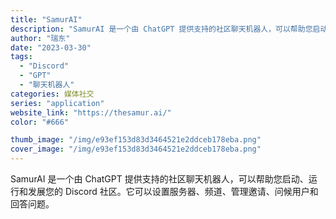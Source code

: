 ```yaml
---
title: "SamurAI"
description: "SamurAI 是一个由 ChatGPT 提供支持的社区聊天机器人，可以帮助您启动、运行和发展您的 Discord 社区"
author: "瑞东"
date: "2023-03-30"
tags:
  - "Discord"
  - "GPT"
  - "聊天机器人"
categories: 媒体社交
series: "application"
website_link: "https://thesamur.ai/"
color: "#666"

thumb_image: "/img/e93ef153d83d3464521e2ddceb178eba.png"
cover_image: "/img/e93ef153d83d3464521e2ddceb178eba.png"
---
```


SamurAI 是一个由 ChatGPT 提供支持的社区聊天机器人，可以帮助您启动、运行和发展您的 Discord 社区。它可以设置服务器、频道、管理邀请、问候用户和回答问题。 